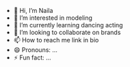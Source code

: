 - 👋 Hi, I’m Naila
- 👀 I’m interested in modeling  
- 🌱 I’m currently learning dancing acting
- 💞️ I’m looking to collaborate on brands
- 📫 How to reach me link in bio
- 😄 Pronouns: ...
- ⚡ Fun fact: ...

<!---
Sharp1509/Sharp1509 is a ✨ special ✨ repository because its `README.md` (this file) appears on your GitHub profile.
You can click the Preview link to take a look at your changes.
--->
